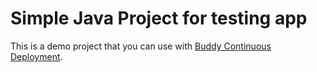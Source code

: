 # Simple Java Project for testing app
This is a demo project that you can use with [Buddy Continuous Deployment](https://buddy.works).
